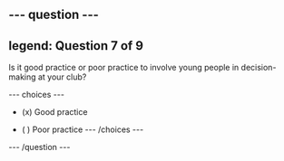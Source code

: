 --- question ---
---
legend: Question 7 of 9
---

Is it good practice or poor practice to involve young people in decision-making at your club?

--- choices ---
- (x) Good practice

- ( ) Poor practice
--- /choices ---

--- /question ---
